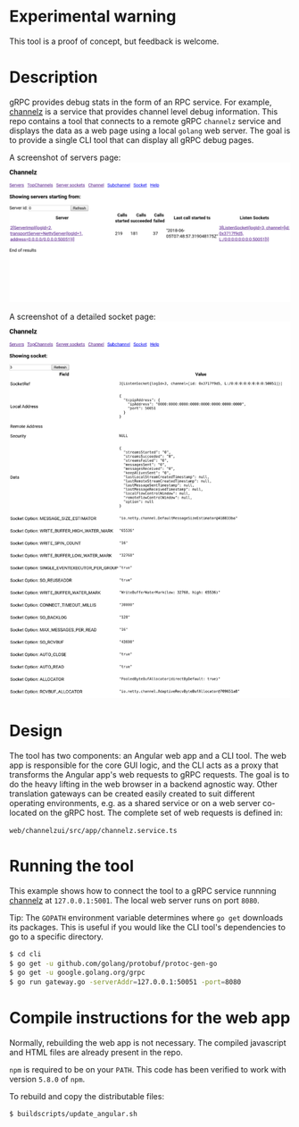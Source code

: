 Experimental warning
====================

This tool is a proof of concept, but feedback is welcome.

Description
===========

gRPC provides debug stats in the form of an RPC service. For example,
[channelz](https://github.com/grpc/proposal/blob/master/A14-channelz.md)
is a service that provides channel level debug information. This repo
contains a tool that connects to a remote gRPC `channelz` service and
displays the data as a web page using a local `golang` web server.
The goal is to provide a single CLI tool that can display all gRPC
debug pages.

A screenshot of servers page:
![image](github/screenshots/servers.png)

A screenshot of a detailed socket page:
![image](github/screenshots/socket.png)

Design
======

The tool has two components: an Angular web app and a CLI tool. The
web app is responsible for the core GUI logic, and the CLI acts as a
proxy that transforms the Angular app's web requests to gRPC
requests. The goal is to do the heavy lifting in the web browser in a
backend agnostic way. Other translation gateways can be created
easily created to suit different operating environments, e.g. as a
shared service or on a web server co-located on the gRPC host. The
complete set of web requests is defined in:

`web/channelzui/src/app/channelz.service.ts`


Running the tool
================

This example shows how to connect the tool to a gRPC service runnning
[channelz](https://github.com/grpc/proposal/blob/master/A14-channelz.md)
at `127.0.0.1:5001`. The local web server runs on port `8080`.

Tip: The `GOPATH` environment variable determines where `go get`
downloads its packages. This is useful if you would like the CLI
tool's dependencies to go to a specific directory.


```bash
$ cd cli
$ go get -u github.com/golang/protobuf/protoc-gen-go
$ go get -u google.golang.org/grpc
$ go run gateway.go -serverAddr=127.0.0.1:50051 -port=8080
```


Compile instructions for the web app
====================================

Normally, rebuilding the web app is not necessary. The compiled
javascript and HTML files are already present in the repo.

`npm` is required to be on your `PATH`. This code has been verified to
work with version `5.8.0` of `npm`.

To rebuild and copy the distributable files:

```bash
$ buildscripts/update_angular.sh
```
